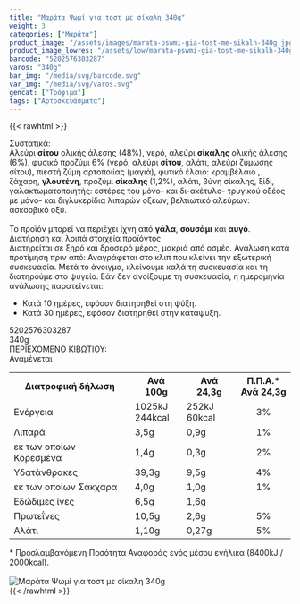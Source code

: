 ```yaml
---
title: "Μαράτα Ψωμί για τοστ με σίκαλη 340g"
weight: 3
categories: ["Μαράτα"]
product_image: "/assets/images/marata-pswmi-gia-tost-me-sikalh-340g.jpg"
product_image_lowres: "/assets/low/marata-pswmi-gia-tost-me-sikalh-340g.jpg"
barcode: "5202576303287"
varos: "340g"
bar_img: "/media/svg/barcode.svg"
var_img: "/media/svg/varos.svg"
gencat: ["Τρόφιμα"]
tags: ["Αρτοσκευάσματα"]
---
```

{{< rawhtml >}}

<div class="sload336"><div class="product"><div id="sistatika">Συστατικά:</div><div class="alltext">Αλεύρι <b>σίτου</b> ολικής άλεσης (48%), νερό, αλεύρι <b>σίκαλης</b> ολικής άλεσης (6%), φυσικό προζύμι 6% (νερό, αλεύρι <b>σίτου</b>, αλάτι, αλεύρι ζύμωσης σίτου), πιεστή ζύμη αρτοποιίας (μαγιά), φυτικό έλαιο: κραμβέλαιο , ζάχαρη, <b>γλουτένη</b>, προζύμι <b>σίκαλης </b>(1,2%), αλάτι, βύνη σίκαλης, ξίδι, γαλακτωματοποιητής: εστέρες του μόνο- και δι-ακέτυλο- τρυγικού οξέος με μόνο- και διγλυκερίδια λιπαρών οξέων, βελτιωτικό αλεύρων: ασκορβικό οξύ.<br><br>Το προϊόν μπορεί να περιέχει ίχνη από <b>γάλα</b>, <b>σουσάμι</b> και <b>αυγό</b>.</div><div id="loipa">Διατήρηση και λοιπά στοιχεία προϊόντος</div><div class="alltext">Διατηρείται σε ξηρό και δροσερό μέρος, μακριά από οσμές. Ανάλωση κατά προτίμηση πριν από: Αναγράφεται στο κλιπ που κλείνει την εξωτερική συσκευασία. Μετά το άνοιγμα, κλείνουμε καλά τη συσκευασία και τη διατηρούμε στο ψυγείο. Εάν δεν ανοίξουμε τη συσκευασία, η ημερομηνία ανάλωσης παρατείνεται:<br><ul><li>Κατά 10 ημέρες, εφόσον διατηρηθεί στη ψύξη.</li><li>Κατά 30 ημέρες, εφόσον διατηρηθεί στην κατάψυξη.</li></ul></div><div id="barcode"><div id="barimage1"></div><span id="bartext">5202576303287</span></div><div id="varos"><div id="varosimage1"></div><span id="varostext">340g</span></div><div id="kivotio">ΠΕΡΙΕΧΟΜΕΝΟ ΚΙΒΩΤΙΟΥ:<br>Αναμένεται</div><div class="tabout"><table id="diatable"><tbody><tr><th>Διατροφική δήλωση</th><th>Ανά 100g</th><th>Ανά 24,3g</th><th>Π.Π.Α.*<br>Ανά 24,3g</th></tr><tr><td class="texr2">Ενέργεια</td><td class="texr">1025kJ<br>244kcal</td><td class="texr">252kJ<br>60kcal</td><td class="texr" style="text-align:center">3%</td></tr><tr><td class="texr2">Λιπαρά</td><td class="texr">3,5g</td><td class="texr">0,9g</td><td class="texr" style="text-align:center">1%</td></tr><tr><td class="gray">εκ των οποίων Κορεσµένα</td><td class="gray2">1,4g</td><td class="gray2">0,3g</td><td class="gray2" style="text-align:center">2%</td></tr><tr><td class="texr2">Yδατάνθρακες</td><td class="texr">39,3g</td><td class="texr">9,5g</td><td class="texr" style="text-align:center">4%</td></tr><tr><td class="gray">εκ των οποίων Σάκχαρα</td><td class="gray2">4,0g</td><td class="gray2">1,0g</td><td class="gray2" style="text-align:center">1%</td></tr><tr><td class="texr2">Eδώδιμες ίνες</td><td class="texr">6,5g</td><td class="texr">1,6g</td><td class="texr" style="text-align:center"></td></tr><tr><td class="texr2">Πρωτεΐνες</td><td class="texr">10,5g</td><td class="texr">2,6g</td><td class="texr" style="text-align:center">5%</td></tr><tr><td class="texr2">Αλάτι</td><td class="texr">1,10g</td><td class="texr">0,27g</td><td class="texr" style="text-align:center">5%</td></tr></tbody></table></div><div class="alltext">* Προσλαμβανόμενη Ποσότητα Αναφοράς ενός μέσου ενήλικα (8400kJ / 2000kcal).</div><br><div class="pimg"><img alt="Μαράτα Ψωμί για τοστ με σίκαλη 340g" title="Μαράτα Ψωμί για τοστ με σίκαλη 340g" src="/assets/images/marata-pswmi-gia-tost-me-sikalh-340g.jpg"></div></div></div>
{{< /rawhtml >}}



